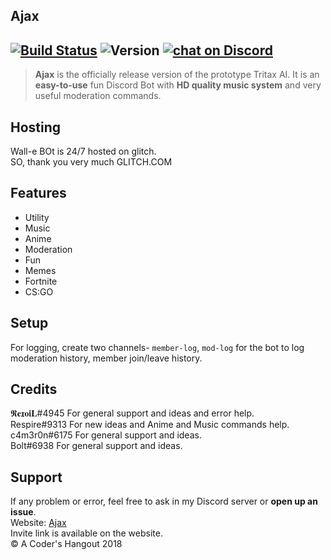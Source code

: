## Ajax

[![Build Status](https://travis-ci.org/travis-ci/travis-web.svg?branch=master)](https://travis-ci.org/travis-ci/travis-web) ![Version](https://img.shields.io/badge/version-v1.1.0-brightgreen.svg) <a href="https://discord.gg/HjJCwm5">
        <img src="https://img.shields.io/discord/421853697027473408.svg?logo=discord"
            alt="chat on Discord"></a>
---
            
>**Ajax** is the officially release version of the prototype Tritax AI. It is an **easy-to-use** fun Discord Bot with **HD quality music system** and very useful moderation commands.<br>


## Hosting

Wall-e BOt is 24/7 hosted on glitch.<br>
SO, thank you very much GLITCH.COM


## Features
- Utility
- Music
- Anime
- Moderation
- Fun
- Memes
- Fortnite
- CS:GO

## Setup

For logging, create two channels- `member-log`, `mod-log` for the bot to log moderation history, member join/leave history.


## Credits
𝕽𝐞𝖝𝐨𝐢𝐋#4945 For general support and ideas and error help.<br>
Respire#9313 For new ideas and Anime and Music commands help.<br>
c4m3r0n#6175 For general support and ideas.<br>
Bolt#6938  For general support and ideas.<br>


## Support
If any problem or error, feel free to ask in my Discord server or **open up an issue**.<br>
Website: [Ajax](https://ajax-site.glitch.me/loader.html)<br>
Invite link is available on the website.<br>
&copy; A Coder's Hangout 2018
